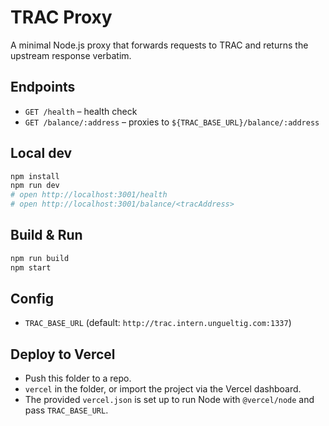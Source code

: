 # TRAC Proxy

A minimal Node.js proxy that forwards requests to TRAC and returns the upstream response verbatim.

## Endpoints

- `GET /health` – health check
- `GET /balance/:address` – proxies to `${TRAC_BASE_URL}/balance/:address`

## Local dev

```bash
npm install
npm run dev
# open http://localhost:3001/health
# open http://localhost:3001/balance/<tracAddress>
```

## Build & Run

```bash
npm run build
npm start
```

## Config

- `TRAC_BASE_URL` (default: `http://trac.intern.ungueltig.com:1337`)

## Deploy to Vercel

- Push this folder to a repo.
- `vercel` in the folder, or import the project via the Vercel dashboard.
- The provided `vercel.json` is set up to run Node with `@vercel/node` and pass `TRAC_BASE_URL`.
